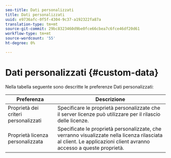 ```yaml
---
seo-title: Dati personalizzati
title: Dati personalizzati
uuid: e9736afc-0f5f-4304-9c37-a192322fa87a
translation-type: tm+mt
source-git-commit: 29bc8323460d9be0fce66cbea7c6fce46df20d61
workflow-type: tm+mt
source-wordcount: '55'
ht-degree: 0%

---
```



# Dati personalizzati {#custom-data}

Nella tabella seguente sono descritte le preferenze Dati personalizzati:

| Preferenza | Descrizione |
|---|---|
| Proprietà dei criteri personalizzati | Specificare le proprietà personalizzate che il server licenze può utilizzare per il rilascio delle licenze. |
| Proprietà licenza personalizzata | Specificate le proprietà personalizzate, che verranno visualizzate nella licenza rilasciata al client. Le applicazioni client avranno accesso a queste proprietà. |

